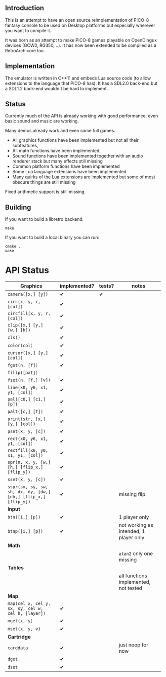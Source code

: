 ## Introduction

This is an attempt to have an open source reimplementation of PICO-8 fantasy console to be used on Desktop platforms but especially wherever you want to compile it.

It was born as an attempt to make PICO-8 games playable on OpenDingux devices (GCW0, RG350, ..).
It has now been extended to be compiled as a RetroArch core too.

## Implementation

The emulator is written in C++11 and embeds Lua source code (to allow extensions to the language that PICO-8 has). It has a SDL2.0 back-end but a SDL1.2 back-end wouldn't be hard to implement.

## Status

Currently much of the API is already working with good performance, even basic sound and music are working.

Many demos already work and even some full games.

- All graphics functions have been implemented but not all their subfeatures,
- All math functions have been implemented,
- Sound functions have been implemented together with an audio renderer stack but many effects still missing
- Common platform functions have been implemented
- Some Lua language extensions have been implemented
- Many quirks of the Lua extensions are implemented but some of most obscure things are still missing

Fixed arithmetic support is still missing.

## Building

If you want to build a libretro backend:

```
make
```

If you want to build a local binary you can run:

```
cmake .
make
```

# API Status
| __Graphics__ | implemented? | tests? | notes |
| --- | --- | --- | --- |
| `camera([x,] [y])` | ✔ | ✔ | |
| `circ(x, y, r, [col])` | ✔ |  | |
| `circfill(x, y, r, [col])` | ✔ | | |
| `clip([x,] [y,] [w,] [h])` | ✔ | | |
| `cls()` | ✔ | | |
| `color(col)` | ✔ | | |
| `cursor([x,] [y,] [col])` | ✔ | | |
| `fget(n, [f])` | ✔ | | |
| `fillp([pat])` |  | | |
| `fset(n, [f,] [v])` | ✔ | | |
| `line(x0, y0, x1, y1, [col])` | ✔ | | |
| `pal([c0,] [c1,] [p])` | ✔ | | |
| `palt([c,] [t])` | ✔ | | |
| `print(str, [x,] [y,] [col])` | ✔ | | |
| `pset(x, y, [c])` | ✔ | | |
| `rect(x0, y0, x1, y1, [col])` | ✔ | | |
| `rectfill(x0, y0, x1, y1, [col])` | ✔ | | |
| `spr(n, x, y, [w,] [h,] [flip_x,] [flip_y])` | ✔ | | |
| `sset(x, y, [c])` | ✔ | | |
| `sspr(sx, sy, sw, sh, dx, dy, [dw,] [dh,] [flip_x,] [flip_y])` | ✔ | | missing flip |
| __Input__ | | | |
| `btn([i,] [p])` | ✔ | | 1 player only |
| `btnp([i,] [p])` | ✔ | | not working as intended, 1 player only |
| __Math__ | | | |
| | | | `atan2` only one missing |
| __Tables__ | | | |
| | | | all functions implemented, not tested |
| __Map__ | | | |
| `map(cel_x, cel_y, sx, sy, cel_w, cel_h, [layer])` | ✔ |  | |
| `mget(x, y)` | ✔ | | |
| `mset(x, y, v)` | ✔ | | |
| __Cartridge__ | | | |
| `carddata` | ✔ | | just noop for now |
| `dget` | ✔ | | |
| `dset` | ✔ | | |
